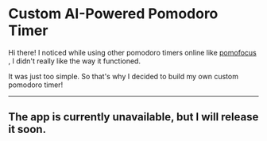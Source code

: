 # Custom AI-Powered Pomodoro Timer

Hi there! I noticed while using other pomodoro timers online like [pomofocus](https://pomofocus.io/) , I didn't really like the way it functioned.

It was just too simple. So that's why I decided to build my own custom pomodoro timer!

---

## The app is currently unavailable, but I will release it soon.